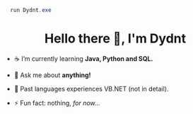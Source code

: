```powershell
  run Dydnt.exe
```
<h1 align="center">Hello there 👋, I'm Dydnt</h1>


- ☕ I’m currently learning **Java, Python and SQL.**

- 💬 Ask me about **anything!**

- 📄 Past languages experiences VB.NET (not in detail).

- ⚡ Fun fact: nothing, *for now...*
